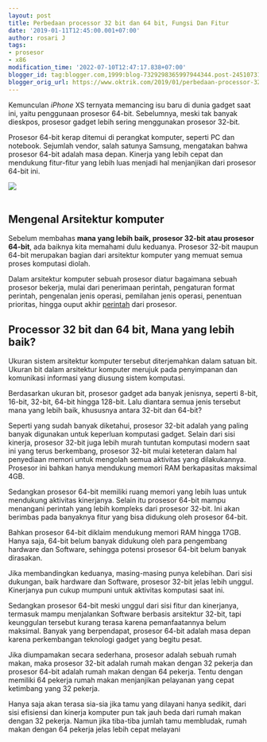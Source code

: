 ```yaml
---
layout: post
title: Perbedaan processor 32 bit dan 64 bit, Fungsi Dan Fitur
date: '2019-01-11T12:45:00.001+07:00'
author: rosari J
tags:
- prosesor
- x86
modification_time: '2022-07-10T12:47:17.838+07:00'
blogger_id: tag:blogger.com,1999:blog-7329298365997944344.post-2451073138766078336
blogger_orig_url: https://www.oktrik.com/2019/01/perbedaan-processor-32-bit-dan-64-bit.html
---
```


Kemunculan *iPhone* XS ternyata memancing isu baru di dunia 
gadget saat ini, yaitu penggunaan prosesor 64-bit. Sebelumnya, meski tak
 banyak dieskpos, prosesor gadget lebih sering menggunakan prosesor 
32-bit.


Prosesor 64-bit kerap ditemui di perangkat komputer, seperti PC dan 
notebook. Sejumlah vendor, salah satunya Samsung, mengatakan bahwa 
prosesor 64-bit adalah masa depan. Kinerja yang lebih cepat dan 
mendukung fitur-fitur yang lebih luas menjadi hal menjanjikan dari 
prosesor 64-bit ini.

[![](https://blogger.googleusercontent.com/img/b/R29vZ2xl/AVvXsEiHiX1Gj36lBvuK8a22Vhk8W1Fn5zYuS_4QERxCfSQh8llQGxu_ZxXj1Rm-bXvDYv8nU8fZ3277Ha_pNf-_kZ3NcrNFtzRsXj6s27Aow6QBuBZsXcp7B286FoUurwfVRuinKRvgL06jEoDC61qLgUtrL09lpAkJWfcaQPcrEq88mIZj5vRk6ZsbgaqWBw/w640-h400/64bit-1-800x500.jpg)](https://blogger.googleusercontent.com/img/b/R29vZ2xl/AVvXsEiHiX1Gj36lBvuK8a22Vhk8W1Fn5zYuS_4QERxCfSQh8llQGxu_ZxXj1Rm-bXvDYv8nU8fZ3277Ha_pNf-_kZ3NcrNFtzRsXj6s27Aow6QBuBZsXcp7B286FoUurwfVRuinKRvgL06jEoDC61qLgUtrL09lpAkJWfcaQPcrEq88mIZj5vRk6ZsbgaqWBw/s800/64bit-1-800x500.jpg)  
 

Mengenal Arsitektur komputer
----------------------------


Sebelum membahas **mana yang lebih baik, prosesor 32-bit atau prosesor 64-bit**,
 ada baiknya kita memahami dulu keduanya. Prosesor 32-bit maupun 64-bit 
merupakan bagian dari arsitektur komputer yang memuat semua proses 
komputasi diolah.


Dalam arsitektur komputer sebuah prosesor diatur bagaimana sebuah 
prosesor bekerja, mulai dari penerimaan perintah, pengaturan format 
perintah, pengenalan jenis operasi, pemilahan jenis operasi, penentuan 
prioritas, hingga ouput akhir [perintah](https://www.oktrik.com/perintah-dasar-linux-command.html) dari prosesor.


Processor 32 bit dan 64 bit, Mana yang lebih baik?
--------------------------------------------------


Ukuran sistem arsitektur komputer tersebut diterjemahkan dalam satuan
 bit. Ukuran bit dalam arsitektur komputer merujuk pada penyimpanan dan 
komunikasi informasi yang diusung sistem komputasi.



Berdasarkan ukuran bit, prosesor gadget ada banyak jenisnya, seperti 
8-bit, 16-bit, 32-bit, 64-bit hingga 128-bit. Lalu diantara semua jenis 
tersebut mana yang lebih baik, khususnya antara 32-bit dan 64-bit?


Seperti yang sudah banyak diketahui, prosesor 32-bit adalah yang 
paling banyak digunakan untuk keperluan komputasi gadget. Selain dari 
sisi kinerja, prosesor 32-bit juga lebih murah tuntutan komputasi modern
 saat ini yang terus berkembang, prosesor 32-bit mulai keteteran dalam 
hal penyediaan memori untuk mengolah semua aktivitas yang dilakukannya. 
Prosesor ini bahkan hanya mendukung memori RAM berkapasitas maksimal 
4GB.


Sedangkan prosesor 64-bit memiliki ruang memori yang lebih luas untuk
 mendukung aktivitas kinerjanya. Selain itu prosesor 64-bit mampu 
menangani perintah yang lebih kompleks dari prosesor 32-bit. Ini akan 
berimbas pada banyaknya fitur yang bisa didukung oleh prosesor 64-bit.



Bahkan prosesor 64-bit diklaim mendukung memori RAM hingga 17GB. 
Hanya saja, 64-bit belum banyak didukung oleh para pengembang hardware 
dan Software, sehingga potensi prosesor 64-bit belum banyak dirasakan.


Jika membandingkan keduanya, masing-masing punya kelebihan. Dari sisi
 dukungan, baik hardware dan Software, prosesor 32-bit jelas lebih 
unggul. Kinerjanya pun cukup mumpuni untuk aktivitas komputasi saat ini.


Sedangkan prosesor 64-bit meski unggul dari sisi fitur dan 
kinerjanya, termasuk mampu menjalankan Software berbasis arsitektur 
32-bit, tapi keunggulan tersebut kurang terasa karena pemanfaatannya 
belum maksimal. Banyak yang berpendapat, prosesor 64-bit adalah masa 
depan karena perkembangan teknologi gadget yang begitu pesat.



Jika diumpamakan secara sederhana, prosesor adalah sebuah rumah 
makan, maka prosesor 32-bit adalah rumah makan dengan 32 pekerja dan 
prosesor 64-bit adalah rumah makan dengan 64 pekerja. Tentu dengan 
memiliki 64 pekerja rumah makan menjanjikan pelayanan yang cepat 
ketimbang yang 32 pekerja.


Hanya saja akan terasa sia-sia jika tamu yang dilayani hanya sedikit,
 dari sisi efisiensi dan kinerja komputer pun tak jauh beda dari rumah 
makan dengan 32 pekerja. Namun jika tiba-tiba jumlah tamu membludak, 
rumah makan dengan 64 pekerja jelas lebih cepat melayani

 

